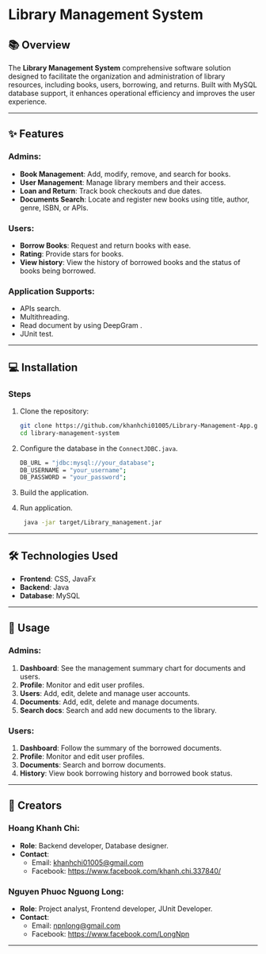 # Library Management System

## 📚 Overview
The **Library Management System** comprehensive software solution designed to facilitate the organization and administration of library resources, including books, users, borrowing, and returns. Built with MySQL database support, it enhances operational efficiency and improves the user experience.

---

## ✨ Features
### Admins:

- **Book Management**:  Add, modify, remove, and search for books.
- **User Management**: Manage library members and their access.
- **Loan and Return**: Track book checkouts and due dates.
- **Documents Search**: Locate and register new books using title, author, genre, ISBN, or APIs.

### Users:

- **Borrow Books**: Request and return books with ease.
- **Rating**: Provide stars for books.
- **View history**: View the history of borrowed books and the status of books being borrowed.

### Application Supports:
- APIs search.
- Multithreading.
- Read document by using DeepGram .
- JUnit test.

---

## 💻 Installation

### Steps
1. Clone the repository:
   ```bash
   git clone https://github.com/khanhchi01005/Library-Management-App.git
   cd library-management-system
   ```

2. Configure the database in the `ConnectJDBC.java`.
    ``` bash
   DB_URL = "jdbc:mysql://your_database";
   DB_USERNAME = "your_username";
   DB_PASSWORD = "your_password";
   ```
3. Build the application.
4. Run application.
   ``` bash
    java -jar target/Library_management.jar
   ```
---

## 🛠️ Technologies Used
- **Frontend**: CSS, JavaFx
- **Backend**: Java
- **Database**: MySQL

---

## 🚀 Usage
### Admins:
1. **Dashboard**: See the management summary chart for documents and users.
2. **Profile**: Monitor and edit user profiles.
3. **Users**: Add, edit, delete and manage user accounts.
4. **Documents**: Add, edit, delete and manage documents.
5. **Search docs**: Search and add new documents to the library.

### Users:
1. **Dashboard**: Follow the summary of the borrowed documents.
2. **Profile**: Monitor and edit user profiles.
3. **Documents**: Search and borrow documents.
4. **History**: View book borrowing history and borrowed book status.

---

## 📝 Creators

### Hoang Khanh Chi: 
- **Role**: Backend developer, Database designer.
- **Contact**:
  - Email: khanhchi01005@gmail.com
  - Facebook: https://www.facebook.com/khanh.chi.337840/
### Nguyen Phuoc Nguong Long:
- **Role**: Project analyst, Frontend developer, JUnit Developer.
- **Contact**:
    - Email: npnlong@gmail.com
    - Facebook: https://www.facebook.com/LongNpn
---
